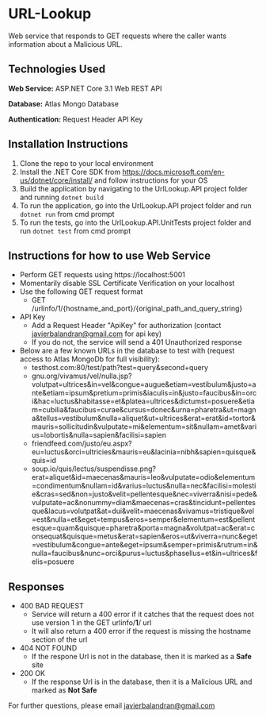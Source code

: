# URL-Lookup
Web service that responds to GET requests where the caller wants information about a Malicious URL.

## Technologies Used
**Web Service:** ASP.NET Core 3.1 Web REST API 

**Database:** Atlas Mongo Database

**Authentication:** Request Header API Key

## Installation Instructions
1. Clone the repo to your local environment
2. Install the .NET Core SDK from https://docs.microsoft.com/en-us/dotnet/core/install/ and follow instructions for your OS
3. Build the application by navigating to the UrlLookup.API project folder and running `dotnet build`
4. To run the application, go into the UrlLookup.API project folder and run `dotnet run` from cmd prompt
5. To run the tests, go into the UrlLookup.API.UnitTests project folder and run `dotnet test` from cmd prompt

## Instructions for how to use Web Service
- Perform GET requests using https://localhost:5001 
- Momentarily disable SSL Certificate Verification on your localhost
- Use the following GET request format
  - GET /urlinfo/1/{hostname_and_port}/{original_path_and_query_string}
- API Key
  - Add a Request Header "ApiKey" for authorization (contact javierbalandran@gmail.com for api key)
  - If you do not, the service will send a 401 Unauthorized response
- Below are a few known URLs in the database to test with (request access to Atlas MongoDb for full visibility):
  - testhost.com:80/test/path?test=query&second+query
  - gnu.org/vivamus/vel/nulla.jsp?volutpat=ultrices&in=vel&congue=augue&etiam=vestibulum&justo=ante&etiam=ipsum&pretium=primis&iaculis=in&justo=faucibus&in=orci&hac=luctus&habitasse=et&platea=ultrices&dictumst=posuere&etiam=cubilia&faucibus=curae&cursus=donec&urna=pharetra&ut=magna&tellus=vestibulum&nulla=aliquet&ut=ultrices&erat=erat&id=tortor&mauris=sollicitudin&vulputate=mi&elementum=sit&nullam=amet&varius=lobortis&nulla=sapien&facilisi=sapien
  - friendfeed.com/justo/eu.aspx?eu=luctus&orci=ultricies&mauris=eu&lacinia=nibh&sapien=quisque&quis=id
  - soup.io/quis/lectus/suspendisse.png?erat=aliquet&id=maecenas&mauris=leo&vulputate=odio&elementum=condimentum&nullam=id&varius=luctus&nulla=nec&facilisi=molestie&cras=sed&non=justo&velit=pellentesque&nec=viverra&nisi=pede&vulputate=ac&nonummy=diam&maecenas=cras&tincidunt=pellentesque&lacus=volutpat&at=dui&velit=maecenas&vivamus=tristique&vel=est&nulla=et&eget=tempus&eros=semper&elementum=est&pellentesque=quam&quisque=pharetra&porta=magna&volutpat=ac&erat=consequat&quisque=metus&erat=sapien&eros=ut&viverra=nunc&eget=vestibulum&congue=ante&eget=ipsum&semper=primis&rutrum=in&nulla=faucibus&nunc=orci&purus=luctus&phasellus=et&in=ultrices&felis=posuere

## Responses
- 400 BAD REQUEST
  - Service will return a 400 error if it catches that the request does not use version 1 in the GET urlinfo/**1**/ url
  - It will also return a 400 error if the request is missing the hostname section of the url
- 404 NOT FOUND
  - If the respone Url is not in the database, then it is marked as a **Safe** site
- 200 OK
  - If the response Url is in the database, then it is a Malicious URL and marked as **Not Safe**
  
For further questions, please email javierbalandran@gmail.com
